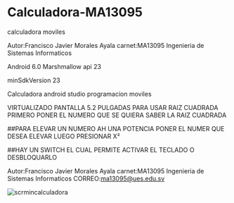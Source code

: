 # Calculadora-MA13095

calculadora moviles 

Autor:Francisco Javier Morales Ayala carnet:MA13095 Ingenieria de Sistemas Informaticos

Android 6.0 Marshmallow api 23

minSdkVersion 23

Calculadora android studio programacion moviles

VIRTUALIZADO PANTALLA 5.2 PULGADAS 
PARA USAR RAIZ CUADRADA PRIMERO PONER EL NUMERO QUE SE QUIERA SABER LA RAIZ CUADRADA 

##PARA ELEVAR UN NUMERO AH UNA POTENCIA PONER EL NUMER QUE DESEA ELEVAR LUEGO PRESIONAR X² 

##HAY UN SWITCH EL CUAL PERMITE ACTIVAR EL TECLADO O DESBLOQUARLO 

Autor:Francisco Javier Morales Ayala carnet:MA13095 Ingenieria de Sistemas Informaticos
CORREO:ma13095@ues.edu.sv

![scrmincalculadora](https://user-images.githubusercontent.com/60416252/79296084-a4e73a00-7e97-11ea-8f9d-2fb0a72049f0.png)
